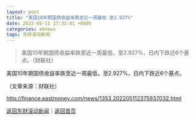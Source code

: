 ```yaml
---
layout: post
title: "美国10年期国债收益率跌至近一周最低 至2.927%"
date: 2022-05-11 17:32:01 +0800
categories: emnews
tags: 东财滚动新闻
---
```

> 美国10年期国债收益率跌至近一周最低，至2.927%，日内下跌近6个基点。（财联社）

<p>美国10年期国债收益率跌至近一周最低，至2.927%，日内下跌近6个基点。</p><p class="em_media">（文章来源：财联社）</p>

<http://finance.eastmoney.com/news/1353,202205112375937032.html>

[返回东财滚动新闻](//finews.withounder.com/emnews/)｜[返回首页](//finews.withounder.com/)